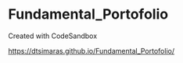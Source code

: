 # Fundamental_Portofolio
Created with CodeSandbox


https://dtsimaras.github.io/Fundamental_Portofolio/

